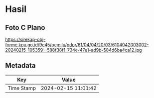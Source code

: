 # Hasil

## Foto C Plano

https://sirekap-obj-formc.kpu.go.id/9c45/pemilu/pdpr/61/04/04/20/03/6104042003002-20240215-105359--588f38f1-734e-47e1-ad9b-584d6ba4ca12.jpg


## Metadata

| Key        | Value               |
| ---------- | ------------------- |
| Time Stamp | 2024-02-15 11:01:42 |



